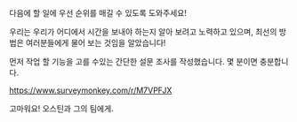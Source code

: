다음에 할 일에 우선 순위를 매길 수 있도록 도와주세요!

우리는 우리가 어디에서 시간을 보내야 하는지 알아 보려고 노력하고 있으며, 최선의 방법은 여러분들에게 물어 보는 것임을 알았습니다!

먼저 작업 할 기능을 고를 수있는 간단한 설문 조사를 작성했습니다. 몇 분이면 충분합니다.

https://www.surveymonkey.com/r/M7VPFJX

고마워요! 오스틴과 그의 팀에게.